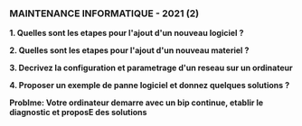 ### MAINTENANCE INFORMATIQUE - 2021 (2)

**1. Quelles sont les etapes pour l'ajout d'un nouveau logiciel ?**

**2. Quelles sont les etapes pour l'ajout d'un nouveau materiel ?**

**3. Decrivez la configuration et parametrage d'un reseau sur un ordinateur**

**4. Proposer un exemple de panne logiciel et donnez quelques solutions ?**

**Problme: Votre ordinateur demarre avec un bip continue, etablir le diagnostic et proposE des solutions**

